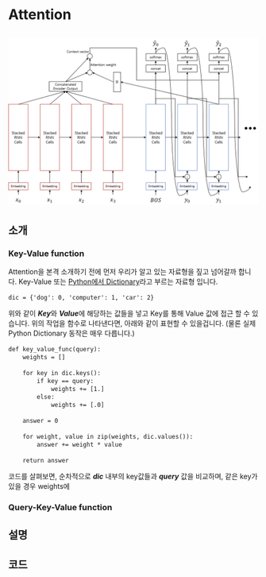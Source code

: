 # Attention

## ![](/assets/seq2seq_with_attn_architecture.png)

## 소개

### Key-Value function

Attention을 본격 소개하기 전에 먼저 우리가 알고 있는 자료형을 짚고 넘어갈까 합니다. Key-Value 또는 [Python에서 Dictionary](https://wikidocs.net/16)라고 부르는 자료형 입니다.

```
dic = {'dog': 0, 'computer': 1, 'car': 2}
```

위와 같이 ***Key***와 ***Value***에 해당하는 값들을 넣고 Key를 통해 Value 값에 접근 할 수 있습니다. 위의 작업을 함수로 나타낸다면, 아래와 같이 표현할 수 있을겁니다. (물론 실제 Python Dictionary 동작은 매우 다릅니다.)

```
def key_value_func(query):
    weights = []
    
    for key in dic.keys():
        if key == query:
            weights += [1.]
        else:
            weights += [.0]
    
    answer = 0
    
    for weight, value in zip(weights, dic.values()):
        answer += weight * value
        
    return answer
```

코드를 살펴보면, 순차적으로 ***dic*** 내부의 key값들과 ***query*** 값을 비교하며, 같은 key가 있을 경우 weights에 

### Query-Key-Value function

## 설명

## 코드
